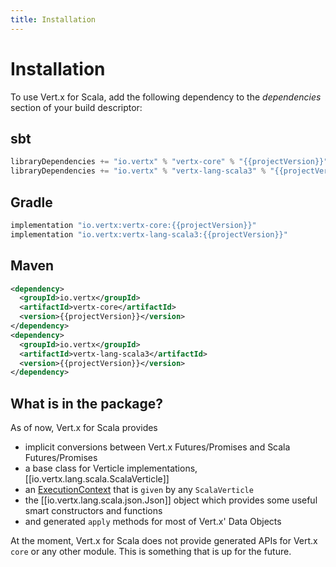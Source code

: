 ```yaml
---
title: Installation
---
```


# Installation

To use Vert.x for Scala, add the following dependency to the _dependencies_ section of your
build descriptor:


## sbt

```sbt
libraryDependencies += "io.vertx" % "vertx-core" % "{{projectVersion}}"
libraryDependencies += "io.vertx" % "vertx-lang-scala3" % "{{projectVersion}}"
```

## Gradle

```kotlin title="build.gradle"
implementation "io.vertx:vertx-core:{{projectVersion}}"
implementation "io.vertx:vertx-lang-scala3:{{projectVersion}}"
```

## Maven

```xml title="pom.xml"
<dependency>
  <groupId>io.vertx</groupId>
  <artifactId>vertx-core</artifactId>
  <version>{{projectVersion}}</version>
</dependency>
<dependency>
  <groupId>io.vertx</groupId>
  <artifactId>vertx-lang-scala3</artifactId>
  <version>{{projectVersion}}</version>
</dependency>
```


## What is in the package?

As of now, Vert.x for Scala provides 

  - implicit conversions between Vert.x Futures/Promises and Scala Futures/Promises
  - a base class for Verticle implementations, [[io.vertx.lang.scala.ScalaVerticle]]
  - an [ExecutionContext](https://scala-lang.org/api/3.x/scala/concurrent/ExecutionContext$.html) that is `given` by any `ScalaVerticle`
  - the [[io.vertx.lang.scala.json.Json]] object which provides some useful smart constructors and functions
  - and generated `apply` methods for most of Vert.x' Data Objects

At the moment, Vert.x for Scala does not provide generated APIs for Vert.x `core` or any other
module. This is something that is up for the future.
